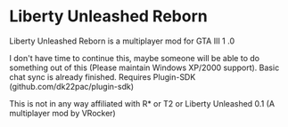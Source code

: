 # Liberty Unleashed Reborn

Liberty Unleashed Reborn is a multiplayer mod for GTA III 1 .0

I don't have time to continue this, maybe someone will be able to do something out of this (Please maintain Windows XP/2000 support). Basic chat sync is already finished.
Requires Plugin-SDK (github.com/dk22pac/plugin-sdk)

This is not in any way affiliated with R* or T2 or Liberty Unleashed 0.1 (A multiplayer mod by VRocker)

